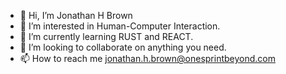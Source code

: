 - 👋 Hi, I’m Jonathan H Brown
- 👀 I’m interested in Human-Computer Interaction.
- 🌱 I’m currently learning RUST and REACT.
- 💞️ I’m looking to collaborate on anything you need. 
- 📫 How to reach me jonathan.h.brown@onesprintbeyond.com

<!---
djjonbrown/djjonbrown is a ✨ special ✨ repository because its `README.md` (this file) appears on your GitHub profile.
You can click the Preview link to take a look at your changes.
--->
